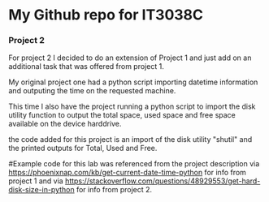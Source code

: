 # My Github repo for IT3038C

### Project 2

For project 2 I decided to do an extension of Project 1 and just add on an additional task that was offered from project 1.

My original project one had a python script importing datetime information and outputing the time on the requested machine.

This time I also have the project running a python script to import the disk utility function to output the total space, used space and free space available on the device harddrive.

the code added for this project is an import of the disk utility "shutil" and the printed outputs for Total, Used and Free.

#Example code for this lab was referenced from the project description via https://phoenixnap.com/kb/get-current-date-time-python for info from project 1 and via https://stackoverflow.com/questions/48929553/get-hard-disk-size-in-python for info from project 2.
